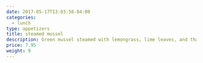 ```yaml
---
date: 2017-05-17T13:03:58-04:00
categories:
  - lunch
type: appetizers
title: steamed mussel
description: Green mussel steamed with lemongrass, lime leaves, and thai basil in spicy broth served with spicy sauce.
price: 7.95
weight: 9
---
```

